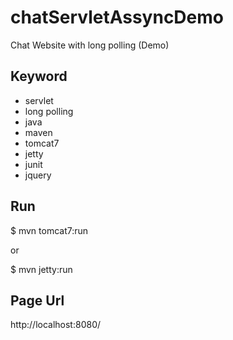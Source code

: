# chatServletAssyncDemo

Chat Website with long polling (Demo)
 
## Keyword

- servlet
- long polling
- java
- maven
- tomcat7
- jetty
- junit
- jquery


## Run
  $ mvn tomcat7:run

or 

  $ mvn jetty:run

## Page Url

http://localhost:8080/

